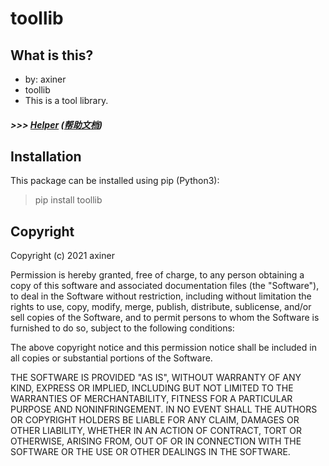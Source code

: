 # toollib

## What is this?
* by: axiner
* toollib
* This is a tool library.

##### *>>> [Helper](https://github.com/atpuxiner/toollib/blob/main/docs/helper.html) ([帮助文档](https://blog.csdn.net/atpuxiner/article/details/122114364))*


## Installation
This package can be installed using pip (Python3):
> pip install toollib


## Copyright
Copyright (c) 2021 axiner

Permission is hereby granted, free of charge, to any person obtaining a copy
of this software and associated documentation files (the "Software"), to deal
in the Software without restriction, including without limitation the rights
to use, copy, modify, merge, publish, distribute, sublicense, and/or sell
copies of the Software, and to permit persons to whom the Software is
furnished to do so, subject to the following conditions:

The above copyright notice and this permission notice shall be included in all
copies or substantial portions of the Software.

THE SOFTWARE IS PROVIDED "AS IS", WITHOUT WARRANTY OF ANY KIND, EXPRESS OR
IMPLIED, INCLUDING BUT NOT LIMITED TO THE WARRANTIES OF MERCHANTABILITY,
FITNESS FOR A PARTICULAR PURPOSE AND NONINFRINGEMENT. IN NO EVENT SHALL THE
AUTHORS OR COPYRIGHT HOLDERS BE LIABLE FOR ANY CLAIM, DAMAGES OR OTHER
LIABILITY, WHETHER IN AN ACTION OF CONTRACT, TORT OR OTHERWISE, ARISING FROM,
OUT OF OR IN CONNECTION WITH THE SOFTWARE OR THE USE OR OTHER DEALINGS IN THE
SOFTWARE.
